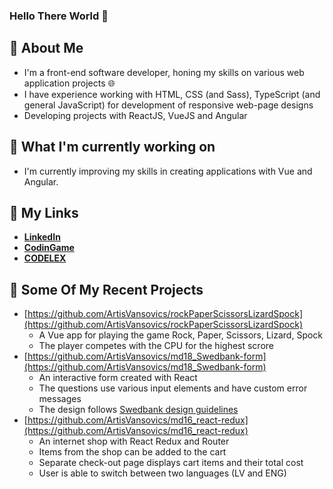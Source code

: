 ### Hello There World 👋

## :ledger: About Me
- I'm a front-end software developer, honing my skills on various web application projects :globe_with_meridians:
- I have experience working with HTML, CSS (and Sass), TypeScript (and general JavaScript) for development of responsive web-page designs
- Developing projects with ReactJS, VueJS and Angular

## :open_file_folder: What I'm currently working on
- I'm currently improving my skills in creating applications with Vue and Angular.

## :pushpin: My Links
- [**LinkedIn**](https://www.linkedin.com/in/artis-vansovics/)
- [**CodinGame**](https://www.codingame.com/profile/95e33babd8b2b6aed7a24a3e1cbbf36d0938984)
- [**CODELEX**](https://www.codelex.io/uznemumiem)

## :page_facing_up: Some Of My Recent Projects
- [https://github.com/ArtisVansovics/rockPaperScissorsLizardSpock](https://github.com/ArtisVansovics/rockPaperScissorsLizardSpock)
  - A Vue app for playing the game Rock, Paper, Scissors, Lizard, Spock
  - The player competes with the CPU for the highest scrore
- [https://github.com/ArtisVansovics/md18_Swedbank-form](https://github.com/ArtisVansovics/md18_Swedbank-form)
  - An interactive form created with React
  - The questions use various input elements and have custom error messages
  - The design follows [Swedbank design guidelines](https://design.swedbankpay.com)
- [https://github.com/ArtisVansovics/md16_react-redux](https://github.com/ArtisVansovics/md16_react-redux)
  - An internet shop with React Redux and Router
  - Items from the shop can be added to the cart
  - Separate check-out page displays cart items and their total cost
  - User is able to switch between two languages (LV and ENG)

<!--
**ArtisVansovics/ArtisVansovics** is a ✨ _special_ ✨ repository because its `README.md` (this file) appears on your GitHub profile.

Here are some ideas to get you started:

- 🔭 I’m currently working on ...
- 🌱 I’m currently learning ...
- 👯 I’m looking to collaborate on ...
- 🤔 I’m looking for help with ...
- 💬 Ask me about ...
- 📫 How to reach me: ...
- 😄 Pronouns: ...
- ⚡ Fun fact: ...
-->
